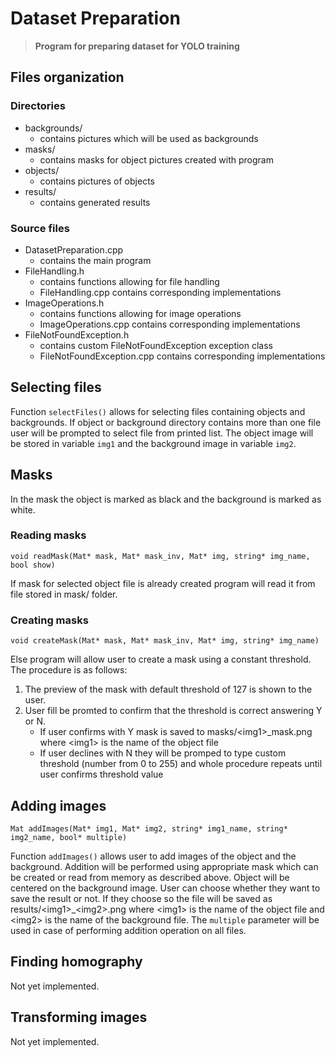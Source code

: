 # Dataset Preparation
> **Program for preparing dataset for YOLO training**

## Files organization
### Directories
* backgrounds/
  * contains pictures which will be used as backgrounds
* masks/
  * contains masks for object pictures created with program
* objects/
  * contains pictures of objects
* results/
  * contains generated results
### Source files
* DatasetPreparation.cpp
  * contains the main program
* FileHandling.h
  * contains functions allowing for file handling
  * FileHandling.cpp contains corresponding implementations
* ImageOperations.h
  * contains functions allowing for image operations
  * ImageOperations.cpp contains corresponding implementations
* FileNotFoundException.h
  * contains custom FileNotFoundException exception class
  * FileNotFoundException.cpp contains corresponding implementations

## Selecting files

Function `selectFiles()` allows for selecting files containing objects and backgrounds.
If object or background directory contains more than one file user will be prompted to select file from printed list.
The object image will be stored in variable `img1` and the background image in variable `img2`.

## Masks
In the mask the object is marked as black and the background is marked as white.
### Reading masks
`void readMask(Mat* mask, Mat* mask_inv, Mat* img, string* img_name, bool show)`

If mask for selected object file is already created program will read it from file stored in mask/ folder. 
### Creating masks
`void createMask(Mat* mask, Mat* mask_inv, Mat* img, string* img_name)`

Else program will allow user to create a mask using a constant threshold.
The procedure is as follows:
1. The preview of the mask with default threshold of 127 is shown to the user.
2. User fill be promted to confirm that the threshold is correct answering Y or N.
    * If user confirms with Y mask is saved to masks/\<img1\>_mask.png where \<img1\> is the name of the object file
    * If user declines with N they will be promped to type custom threshold (number from 0 to 255) and whole procedure repeats until user confirms threshold value
  
## Adding images
`Mat addImages(Mat* img1, Mat* img2, string* img1_name, string* img2_name, bool* multiple)`

Function `addImages()` allows user to add images of the object and the background. Addition will be performed using appropriate mask which can be created or read from memory as described above. Object will be centered on the background image.
User can choose whether they want to save the result or not. If they choose so the file will be saved as results/\<img1\>_\<img2\>.png where \<img1\> is the name of the object file and \<img2\> is the name of the background file.
The `multiple` parameter will be used in case of performing addition operation on all files.
  
## Finding homography
Not yet implemented.

## Transforming images
Not yet implemented.
